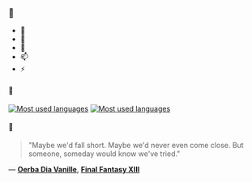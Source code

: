 ### 👋

- 🔭
- 🌱
- 💬
- 📫
- ⚡

#### 🧏

[![Most used languages](https://github-readme-stats-aynah.vercel.app/api/top-langs/?username=aynh&theme=solarized-dark&langs_count=6&layout=compact&hide_title=true)](https://github.com/anuraghazra/github-readme-stats#gh-dark-mode-only)
[![Most used languages](https://github-readme-stats-aynah.vercel.app/api/top-langs/?username=aynh&theme=solarized-light&langs_count=6&layout=compact&hide_title=true)](https://github.com/anuraghazra/github-readme-stats#gh-light-mode-only)

#### 💬

> "Maybe we'd fall short. Maybe we'd never even come close. But someone, someday would know we've tried."

&mdash; [**Oerba Dia Vanille**](https://myanimelist.net/character.php?q=Oerba%20Dia%20Vanille&cat=character), [**Final Fantasy XIII**](https://myanimelist.net/search/all?q=Final%20Fantasy%20XIII&cat=all)
